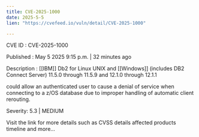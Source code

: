 ```yaml
---
title: CVE-2025-1000
date: 2025-5-5
lien: "https://cvefeed.io/vuln/detail/CVE-2025-1000"

---
```


CVE ID : CVE-2025-1000

Published :  May 5
2025
9:15 p.m. | 32 minutes ago

Description :  [[IBM]] Db2 for Linux
UNIX and  [[Windows]] (includes DB2 Connect Server) 11.5.0 through 11.5.9 and 12.1.0 through 12.1.1 

could allow an authenticated user to cause a denial of service when connecting to a z/OS database due to improper handling of automatic client rerouting.

Severity: 5.3 | MEDIUM

Visit the link for more details
such as CVSS details
affected products
timeline
and more...
